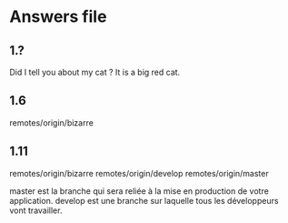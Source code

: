 # Answers file

## 1.?
Did I tell you about my cat ?
It is a big red cat.


## 1.6
remotes/origin/bizarre


## 1.11

remotes/origin/bizarre
remotes/origin/develop
remotes/origin/master

master est la branche qui sera reliée à la mise en production de votre application.
develop est une branche sur laquelle tous les développeurs vont travailler.



